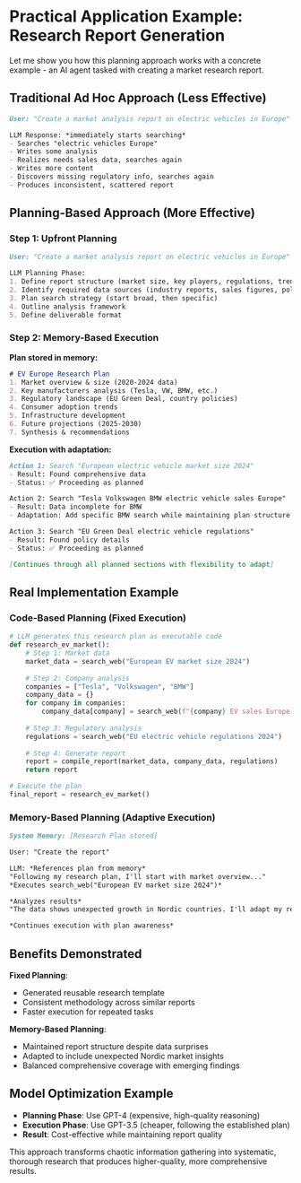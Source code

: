 # Practical Application Example: Research Report Generation

Let me show you how this planning approach works with a concrete example - an AI agent tasked with creating a market research report.

## Traditional Ad Hoc Approach (Less Effective)

```md
User: "Create a market analysis report on electric vehicles in Europe"

LLM Response: *immediately starts searching*
- Searches "electric vehicles Europe"
- Writes some analysis
- Realizes needs sales data, searches again
- Writes more content
- Discovers missing regulatory info, searches again
- Produces inconsistent, scattered report
```

## Planning-Based Approach (More Effective)

### Step 1: Upfront Planning

```md
User: "Create a market analysis report on electric vehicles in Europe"

LLM Planning Phase:
1. Define report structure (market size, key players, regulations, trends)
2. Identify required data sources (industry reports, sales figures, policy docs)
3. Plan search strategy (start broad, then specific)
4. Outline analysis framework
5. Define deliverable format
```

### Step 2: Memory-Based Execution

**Plan stored in memory:**

```markdown
# EV Europe Research Plan
1. Market overview & size (2020-2024 data)
2. Key manufacturers analysis (Tesla, VW, BMW, etc.)
3. Regulatory landscape (EU Green Deal, country policies)
4. Consumer adoption trends
5. Infrastructure development
6. Future projections (2025-2030)
7. Synthesis & recommendations
```

**Execution with adaptation:**

```md
Action 1: Search "European electric vehicle market size 2024"
- Result: Found comprehensive data
- Status: ✅ Proceeding as planned

Action 2: Search "Tesla Volkswagen BMW electric vehicle sales Europe"
- Result: Data incomplete for BMW
- Adaptation: Add specific BMW search while maintaining plan structure

Action 3: Search "EU Green Deal electric vehicle regulations"
- Result: Found policy details
- Status: ✅ Proceeding as planned

[Continues through all planned sections with flexibility to adapt]
```

## Real Implementation Example

### Code-Based Planning (Fixed Execution)

```python
# LLM generates this research plan as executable code
def research_ev_market():
    # Step 1: Market data
    market_data = search_web("European EV market size 2024")
    
    # Step 2: Company analysis
    companies = ["Tesla", "Volkswagen", "BMW"]
    company_data = {}
    for company in companies:
        company_data[company] = search_web(f"{company} EV sales Europe 2024")
    
    # Step 3: Regulatory analysis
    regulations = search_web("EU electric vehicle regulations 2024")
    
    # Step 4: Generate report
    report = compile_report(market_data, company_data, regulations)
    return report

# Execute the plan
final_report = research_ev_market()
```

### Memory-Based Planning (Adaptive Execution)

```md
System Memory: [Research Plan stored]

User: "Create the report"

LLM: *References plan from memory*
"Following my research plan, I'll start with market overview..."
*Executes search_web("European EV market size 2024")*

*Analyzes results*
"The data shows unexpected growth in Nordic countries. I'll adapt my regional analysis section to include this insight while maintaining my planned structure."

*Continues execution with plan awareness*
```

## Benefits Demonstrated

**Fixed Planning**:

- Generated reusable research template
- Consistent methodology across similar reports
- Faster execution for repeated tasks

**Memory-Based Planning**:

- Maintained report structure despite data surprises
- Adapted to include unexpected Nordic market insights
- Balanced comprehensive coverage with emerging findings

## Model Optimization Example

- **Planning Phase**: Use GPT-4 (expensive, high-quality reasoning)
- **Execution Phase**: Use GPT-3.5 (cheaper, following the established plan)
- **Result**: Cost-effective while maintaining report quality

This approach transforms chaotic information gathering into systematic, thorough research that produces higher-quality, more comprehensive results.
